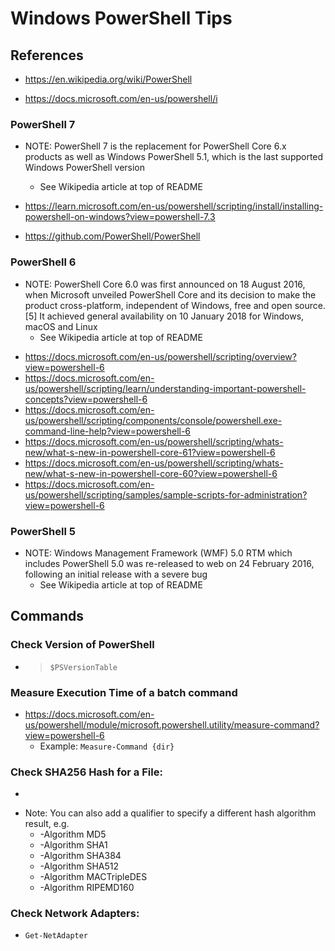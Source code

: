 
# Windows PowerShell Tips

## References
- https://en.wikipedia.org/wiki/PowerShell

- https://docs.microsoft.com/en-us/powershell/i



### PowerShell 7
- NOTE: PowerShell 7 is the replacement for PowerShell Core 6.x products as well as Windows PowerShell 5.1, which is the last supported Windows PowerShell version
  + See Wikipedia article at top of README

- https://learn.microsoft.com/en-us/powershell/scripting/install/installing-powershell-on-windows?view=powershell-7.3
- https://github.com/PowerShell/PowerShell


### PowerShell 6
- NOTE: PowerShell Core 6.0 was first announced on 18 August 2016, when Microsoft unveiled PowerShell Core and its decision to make the product cross-platform, independent of Windows, free and open source.[5] It achieved general availability on 10 January 2018 for Windows, macOS and Linux
  + See Wikipedia article at top of README


* https://docs.microsoft.com/en-us/powershell/scripting/overview?view=powershell-6
* https://docs.microsoft.com/en-us/powershell/scripting/learn/understanding-important-powershell-concepts?view=powershell-6
* https://docs.microsoft.com/en-us/powershell/scripting/components/console/powershell.exe-command-line-help?view=powershell-6
* https://docs.microsoft.com/en-us/powershell/scripting/whats-new/what-s-new-in-powershell-core-61?view=powershell-6
* https://docs.microsoft.com/en-us/powershell/scripting/whats-new/what-s-new-in-powershell-core-60?view=powershell-6
* https://docs.microsoft.com/en-us/powershell/scripting/samples/sample-scripts-for-administration?view=powershell-6


### PowerShell 5
- NOTE: Windows Management Framework (WMF) 5.0 RTM which includes PowerShell 5.0 was re-released to web on 24 February 2016, following an initial release with a severe bug
  + See Wikipedia article at top of README




## Commands

### Check Version of PowerShell 
- > ```$PSVersionTable```


### Measure Execution Time of a batch command
* https://docs.microsoft.com/en-us/powershell/module/microsoft.powershell.utility/measure-command?view=powershell-6
  * Example: ```Measure-Command {dir}```



### Check SHA256 Hash for a File:
* ```Get-FileHash {filename | full file path name}
* Note: You can also add a qualifier to specify a different hash algorithm result, e.g.
	* -Algorithm MD5
	* -Algorithm SHA1
	* -Algorithm SHA384
	* -Algorithm SHA512
	* -Algorithm MACTripleDES
	* -Algorithm RIPEMD160
	

### Check Network Adapters:
* ```Get-NetAdapter```




